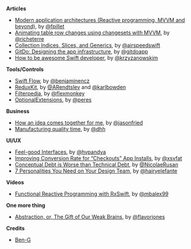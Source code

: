 **Articles**

* [Modern application architectures (Reactive programming, MVVM and beyond)](https://slack-files.com/T051G5Y6D-F0HABHKDK-8e9141e191), by [@fpillet](https://twitter.com/fpillet)
* [Animating table row changes using changesets with MVVM](http://www.martinrichter.net/blog/2015/12/30/animating-table-row-changes-using-changesets-with-mvvm/), by [@richeterre](https://twitter.com/richeterre)
* [Collection Indices, Slices, and Generics](http://airspeedvelocity.net/2015/12/28/collection-indices-slices-and-generics/), by [@airspeedswift](https://twitter.com/airspeedswift)
* [GitDo: Designing the app infrastructure](https://medium.com/@gitdoapp/gitdo-designing-the-app-infrastructure-3b7710c0fd81#.v09ptshlw), by [@gitdoapp](https://twitter.com/gitdoapp)
* [How to be awesome Swift developer](http://blog.krzyzanowskim.com/2015/12/28/how-to-be-awesome-swift-developer/), by [@krzyzanowskim](https://twitter.com/krzyzanowskim)

**Tools/Controls**

* [Swift Flow](https://github.com/swift-flow/swift-flow), by [@benjaminencz](https://twitter.com/benjaminencz)
* [ReduxKit](https://github.com/reduxkit/reduxkit), by [@ARendtslev](https://twitter.com/ARendtslev) and [@karlbowden](https://twitter.com/karlbowden)
* [Filterpedia](https://github.com/FlexMonkey/Filterpedia), by [@flexmonkey](https://twitter.com/flexmonkey)
* [OptionalExtensions](https://github.com/RuiAAPeres/OptionalExtensions), by [@peres](https://twitter.com/peres)

**Business**

* [How an idea comes together for me](https://m.signalvnoise.com/how-an-idea-comes-together-for-me-77aafef038e0#.7tw3ms9t8), by [@jasonfried](https://twitter.com/jasonfried)
* [Manufacturing quality time](https://m.signalvnoise.com/manufacturing-quality-time-fe043fa7b7a1#.9j5ktkfe7), by [@dhh](https://twitter.com/dhh)


**UI/UX**

* [Feel-good Interfaces](https://medium.com/moments/feel-good-interfaces-9c4b9590b80d#.dtlg1025d), by [@hvpandya](https://twitter.com/hvpandya)
* [Improving Conversion Rate for “Checkouts” App Installs](https://medium.com/@xsvfat/improving-conversion-rate-for-checkouts-app-download-9b1e2c3d1723#.758xp2k3j), by [@xsvfat](https://twitter.com/xsvfat)
* [Conceptual Debt is Worse than Technical Debt](https://medium.com/@nicolaerusan/conceptual-debt-is-worse-than-technical-debt-5b65a910fd46#.gfxax755w), by [@NicolaeRusan](https://twitter.com/NicolaeRusan)
* [7 Personalities You Need on Your Design Team](https://medium.com/re-write/7-personalities-you-need-on-your-design-team-de434b85bfb6#.58lidql7k), by [@hairyelefante](https://twitter.com/hairyelefante)


**Videos**

* [Functional Reactive Programming with RxSwift](https://realm.io/news/slug-max-alexander-functional-reactive-rxswift/), by [@mbalex99](https://twitter.com/mbalex99)

**One more thing**

* [Abstraction, or, The Gift of Our Weak Brains](http://engineering.pivotal.io/post/abstraction-or-the-gift-of-our-weak-brains/), by [@flavorjones](https://twitter.com/flavorjones)

**Credits**

* [Ben-G](https://github.com/ben-g)
